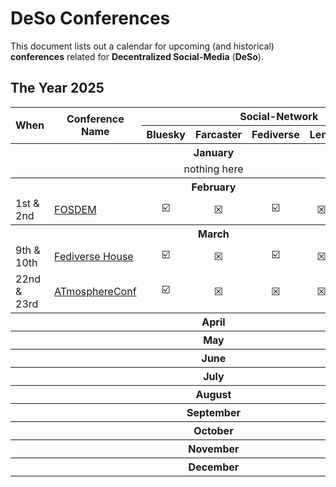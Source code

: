 # DeSo Conferences

This document lists out a calendar for upcoming (and historical) **conferences** related for **Decentralized Social-Media** (**DeSo**).

## The Year 2025

<table>
<thead>
<tr>
<th rowspan="2">When</th>
<th rowspan="2">Conference Name</th>
<th colspan="6">Social-Network</th>
</tr>
<tr>
<th>Bluesky</th>
<th>Farcaster</th>
<th>Fediverse</th>
<th>Lens</th>
<th>Matrix</th>
<th>Nostr</th>
</tr>
</thead>
<tbody>
<tr>
<th colspan="10">January</th>
</tr>
<tr>
<td colspan="10" align="center">nothing here</td>
</tr>
<tr>
<th colspan="10">February</th>
</tr>
<tr>
<td>1st & 2nd</td>
<td><a href="https://fosdem.org/2025/">FOSDEM</a></td>
<td align="center">☑️</td>
<td align="center">☒</td>
<td align="center">☑️</td>
<td align="center">☒</td>
<td align="center">☑️</td>
<td align="center">☑️</td>
</tr>
<tr>
<th colspan="10">March</th>
</tr>
<tr>
<td>9th & 10th</td>
<td><a href="https://about.flipboard.com/fediverse-house/">Fediverse House</a></td>
<td align="center">☑️</td>
<td align="center">☒</td>
<td align="center">☑️</td>
<td align="center">☒</td>
<td align="center">☒</td>
<td align="center">☒</td>
</tr>
<tr>
<td>22nd & 23rd</td>
<td><a href="https://atprotocol.dev/atmosphereconf/">ATmosphereConf</a></td>
<td align="center">☑️</td>
<td align="center">☒</td>
<td align="center">☒</td>
<td align="center">☒</td>
<td align="center">☒</td>
<td align="center">☒</td>
</tr>
<tr>
<th colspan="10">April</th>
</tr>
<tr>
<th colspan="10">May</th>
</tr>
<tr>
<th colspan="10">June</th>
</tr>
<tr>
<th colspan="10">July</th>
</tr>
<tr>
<th colspan="10">August</th>
</tr>
<tr>
<th colspan="10">September</th>
</tr>
<tr>
<th colspan="10">October</th>
</tr>
<tr>
<th colspan="10">November</th>
</tr>
<tr>
<th colspan="10">December</th>
</tr>
</tbody>
</table>

